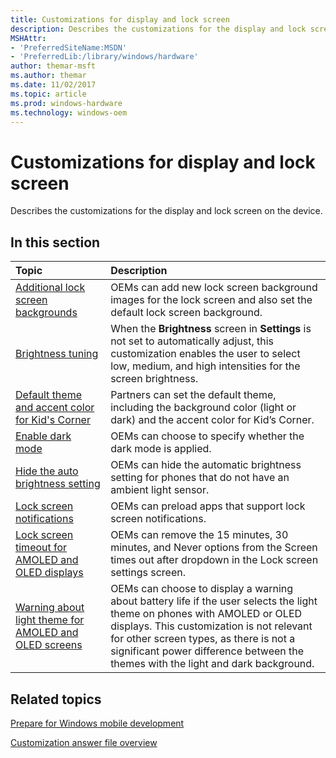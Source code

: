 ```yaml
---
title: Customizations for display and lock screen
description: Describes the customizations for the display and lock screen on the device.
MSHAttr:
- 'PreferredSiteName:MSDN'
- 'PreferredLib:/library/windows/hardware'
author: themar-msft
ms.author: themar
ms.date: 11/02/2017
ms.topic: article
ms.prod: windows-hardware
ms.technology: windows-oem
---
```

# Customizations for display and lock screen

Describes the customizations for the display and lock screen on the device.

## In this section

| Topic                                 | Description                                                                                   |
|:--------------------------------------|:----------------------------------------------------------------------------------------------|
| [Additional lock screen backgrounds](additional-lock-screen-backgrounds.md)| OEMs can add new lock screen background images for the lock screen and also set the default lock screen background. |
| [Brightness tuning](brightness-tuning.md) | When the **Brightness** screen in **Settings** is not set to automatically adjust, this customization enables the user to select low, medium, and high intensities for the screen brightness. |
| [Default theme and accent color for Kid's Corner](kids-corner-default-theme-and-accent-color.md)             | Partners can set the default theme, including the background color (light or dark) and the accent color for Kid’s Corner.   |
| [Enable dark mode](start-theme-settings-enabling-dark-mode.md) | OEMs can choose to specify whether the dark mode is applied.     |
| [Hide the auto brightness setting](hide-the-auto-brightness-setting.md)   | OEMs can hide the automatic brightness setting for phones that do not have an ambient light sensor.   |
| [Lock screen notifications](lock-screen-notifications.md) | OEMs can preload apps that support lock screen notifications.     |
| [Lock screen timeout for AMOLED and OLED displays](screen-time-out-for-amoled-and-oled-displays.md)   | OEMs can remove the 15 minutes, 30 minutes, and Never options from the Screen times out after dropdown in the Lock screen settings screen.    |
| [Warning about light theme for AMOLED and OLED screens](warning-about-light-theme-for-amoled-and-oled-screens.md) | OEMs can choose to display a warning about battery life if the user selects the light theme on phones with AMOLED or OLED displays. This customization is not relevant for other screen types, as there is not a significant power difference between the themes with the light and dark background.  |

## Related topics

[Prepare for Windows mobile development](https://docs.microsoft.com/en-us/windows-hardware/manufacture/mobile/preparing-for-windows-mobile-development)

[Customization answer file overview](https://docs.microsoft.com/en-us/windows-hardware/customize/mobile/mcsf/customization-answer-file)
